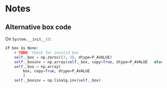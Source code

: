 Notes
=====

Alternative box code
--------------------

On `System.__init__()`:

```python
if box is None:
    # TODO: Check for invalid box
    self._box = np.zeros((3, 3), dtype=P_AVALUE)
    self._boxinv = np.array(self._box, copy=True, dtype=P_AVALUE   else:
    self._box = np.array(
        box, copy=True, dtype=P_AVALUE
        )
    self._boxinv = np.linalg.inv(self._box)
```